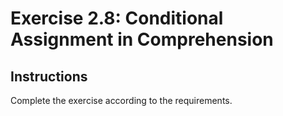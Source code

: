 # Exercise 2.8: Conditional Assignment in Comprehension

## Instructions

Complete the exercise according to the requirements.

